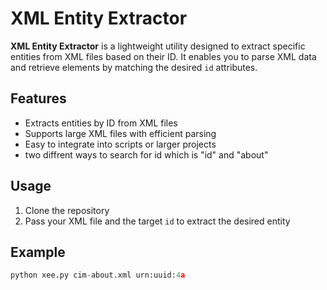 # XML Entity Extractor

**XML Entity Extractor** is a lightweight utility designed to extract specific entities from XML files based on their ID. It enables you to parse XML data and retrieve elements by matching the desired `id` attributes.

## Features
- Extracts entities by ID from XML files
- Supports large XML files with efficient parsing
- Easy to integrate into scripts or larger projects
- two diffrent ways to search for id which is "id" and "about"

## Usage
1. Clone the repository
2. Pass your XML file and the target `id` to extract the desired entity

## Example
```python
python xee.py cim-about.xml urn:uuid:4a

```